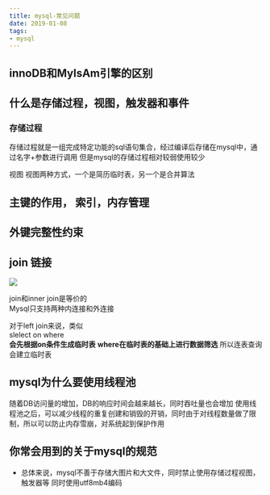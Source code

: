 ```yaml
--- 
title: mysql-常见问题 
date: 2019-01-08
tags: 
- mysql 
---
```


## innoDB和MyIsAm引擎的区别


## 什么是存储过程，视图，触发器和事件  
### 存储过程
存储过程就是一组完成特定功能的sql语句集合，经过编译后存储在mysql中，通过名字+参数进行调用
但是mysql的存储过程相对较弱使用较少

视图
视图两种方式，一个是简历临时表，另一个是合并算法
## 主键的作用， 索引，内存管理 

## 外键完整性约束

## join 链接
![](https://cdn.jsdelivr.net/gh/nber1994/fu0k@master/uPic/20181102201848044_1116699279.png)

join和inner join是等价的  
Mysql只支持两种内连接和外连接  

对于left join来说，类似  
slelect  on where  
**会先根据on条件生成临时表**
**where在临时表的基础上进行数据筛选**
所以连表查询会建立临时表  

## mysql为什么要使用线程池
随着DB访问量的增加，DB的响应时间会越来越长，同时吞吐量也会增加
使用线程池之后，可以减少线程的重复创建和销毁的开销，同时由于对线程数量做了限制，所以可以防止内存雪崩，对系统起到保护作用

## 你常会用到的关于mysql的规范
* 总体来说，mysql不善于存储大图片和大文件，同时禁止使用存储过程视图，触发器等 同时使用utf8mb4编码
